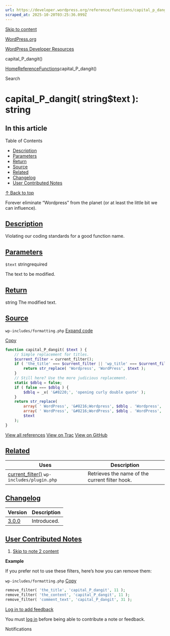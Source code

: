 ```yaml
---
url: https://developer.wordpress.org/reference/functions/capital_p_dangit
scraped_at: 2025-10-20T03:25:36.099Z
---
```


[Skip to content](https://developer.wordpress.org/reference/functions/capital_p_dangit/#wp--skip-link--target)

[WordPress.org](https://wordpress.org/)

[WordPress Developer Resources](https://developer.wordpress.org/)

capital\_P\_dangit()


[Home](https://developer.wordpress.org/)[Reference](https://developer.wordpress.org/reference/)[Functions](https://developer.wordpress.org/reference/functions/)capital\_P\_dangit()

Search

# capital\_P\_dangit( string$text ): string

## In this article

Table of Contents

- [Description](https://developer.wordpress.org/reference/functions/capital_p_dangit/#description)
- [Parameters](https://developer.wordpress.org/reference/functions/capital_p_dangit/#parameters)
- [Return](https://developer.wordpress.org/reference/functions/capital_p_dangit/#return)
- [Source](https://developer.wordpress.org/reference/functions/capital_p_dangit/#source)
- [Related](https://developer.wordpress.org/reference/functions/capital_p_dangit/#related)
- [Changelog](https://developer.wordpress.org/reference/functions/capital_p_dangit/#changelog)
- [User Contributed Notes](https://developer.wordpress.org/reference/functions/capital_p_dangit/#user-contributed-notes)

[↑ Back to top](https://developer.wordpress.org/reference/functions/capital_p_dangit/#wp--skip-link--target)

Forever eliminate “Wordpress” from the planet (or at least the little bit we can influence).

## [Description](https://developer.wordpress.org/reference/functions/capital_p_dangit/\#description)

Violating our coding standards for a good function name.

## [Parameters](https://developer.wordpress.org/reference/functions/capital_p_dangit/\#parameters)

`$text` stringrequired

The text to be modified.

## [Return](https://developer.wordpress.org/reference/functions/capital_p_dangit/\#return)

string The modified text.

## [Source](https://developer.wordpress.org/reference/functions/capital_p_dangit/\#source)

`wp-includes/formatting.php`
[Expand code](https://developer.wordpress.org/reference/functions/capital_p_dangit/#)

[Copy](https://developer.wordpress.org/reference/functions/capital_p_dangit/#)

```php
function capital_P_dangit( $text ) {
	// Simple replacement for titles.
	$current_filter = current_filter();
	if ( 'the_title' === $current_filter || 'wp_title' === $current_filter ) {
		return str_replace( 'Wordpress', 'WordPress', $text );
	}
	// Still here? Use the more judicious replacement.
	static $dblq = false;
	if ( false === $dblq ) {
		$dblq = _x( '&#8220;', 'opening curly double quote' );
	}
	return str_replace(
		array( ' WordPress', '&#8216;Wordpress', $dblq . 'Wordpress', '>Wordpress', '(WordPress' ),
		array( ' WordPress', '&#8216;WordPress', $dblq . 'WordPress', '>WordPress', '(WordPress' ),
		$text
	);
}

```

[View all references](https://developer.wordpress.org/reference/files/wp-includes/formatting.php/) [View on Trac](https://core.trac.wordpress.org/browser/tags/6.8.3/src/wp-includes/formatting.php#L5681) [View on GitHub](https://github.com/WordPress/wordpress-develop/blob/6.8.3/src/wp-includes/formatting.php#L5681-L5697)

## [Related](https://developer.wordpress.org/reference/functions/capital_p_dangit/\#related)

| Uses | Description |
| --- | --- |
| [current\_filter()](https://developer.wordpress.org/reference/functions/current_filter/) `wp-includes/plugin.php` | Retrieves the name of the current filter hook. |

## [Changelog](https://developer.wordpress.org/reference/functions/capital_p_dangit/\#changelog)

| Version | Description |
| --- | --- |
| [3.0.0](https://developer.wordpress.org/reference/since/3.0.0/) | Introduced. |

## [User Contributed Notes](https://developer.wordpress.org/reference/functions/capital_p_dangit/\#user-contributed-notes)

1. [Skip to note 2 content](https://developer.wordpress.org/reference/functions/capital_p_dangit/#comment-content-1402)



**Example**



If you prefer not to use these filters, here’s how you can remove them:





`wp-includes/formatting.php`
[Copy](https://developer.wordpress.org/reference/functions/capital_p_dangit/#)




```php
remove_filter( 'the_title', 'capital_P_dangit', 11 );
remove_filter( 'the_content', 'capital_P_dangit', 11 );
remove_filter( 'comment_text', 'capital_P_dangit', 31 );
```







[Log in to add feedback](https://login.wordpress.org/?redirect_to=https%3A%2F%2Fdeveloper.wordpress.org%2Freference%2Ffunctions%2Fcapital_p_dangit%2F%3Freplytocom%3D1402%23feedback-editor-1402)


You must [log in](https://login.wordpress.org/?redirect_to=https%3A%2F%2Fdeveloper.wordpress.org%2Freference%2Ffunctions%2Fcapital_p_dangit%2F) before being able to contribute a note or feedback.

Notifications